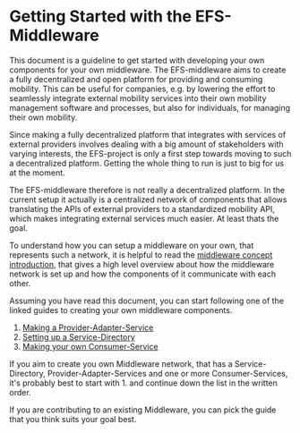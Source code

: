 # Getting Started with the EFS-Middleware

This document is a guideline to get started with developing your own components for your own middleware. The EFS-middleware aims to create a fully decentralized and open platform for providing and consuming mobility. This can be useful for companies, e.g. by lowering the effort to seamlessly integrate external mobility services into their own mobility management software and processes, but also for individuals, for managing their own mobility.

Since making a fully decentralized platform that integrates with services of external providers involves dealing with a big amount of stakeholders with varying interests, the EFS-project is only a first step towards moving to such a decentralized platform. Getting the whole thing to run is just to big for us at the moment.

The EFS-middleware therefore is not really a decentralized platform. In the current setup it actually is a centralized network of components that allows translating the APIs of external providers to a standardized mobility API, which makes integrating external services much easier. At least thats the goal.

To understand how you can setup a middleware on your own, that represents such a network, it is helpful to read the [middleware concept introduction](./middleware-concept-introduction.md), that gives a high level overview about how the middleware network is set up and how the components of it communicate with each other.

Assuming you have read this document, you can start following one of the linked guides to creating your own middleware components.

1. [Making a Provider-Adapter-Service](./make-a-provider-adapter-service.md)
2. [Setting up a Service-Directory](./set-up-service-directory.md)
3. [Making your own Consumer-Service](./make-your-own-consumer-service.md)

If you aim to create you own Middleware network, that has a Service-Directory, Provider-Adapter-Services and one or more Consumer-Services, it's probably best to start with 1. and continue down the list in the written order.

If you are contributing to an existing Middleware, you can pick the guide that you think suits your goal best.